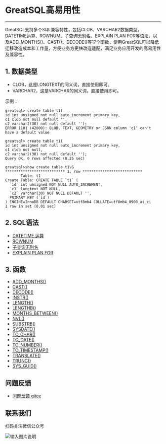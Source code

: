 # GreatSQL高易用性
---

GreatSQL支持多个SQL兼容特性，包括CLOB、VARCHAR2数据类型，DATETIME运算、ROWNUM、子查询无别名、EXPLAIN PLAN FOR等语法，以及ADD_MONTHS()、CAST()、DECODE()等17个函数，使用GreatSQL可以降低迁移改造成本和工作量，方便业务方更快改造适配，满足业务应用开发的高易用性及兼容性。

## 1. 数据类型
- CLOB，这是LONGTEXT的同义词，直接使用即可。
- VARCHAR2，这是VARCHAR的同义词，直接使用即可。

示例：
```
greatsql> create table t1(
id int unsigned not null auto_increment primary key, 
c1 clob not null default '', 
c2 varchar2(30) not null default '');
ERROR 1101 (42000): BLOB, TEXT, GEOMETRY or JSON column 'c1' can't have a default value

greatsql> create table t1(
id int unsigned not null auto_increment primary key, 
c1 clob not null, 
c2 varchar2(30) not null default '');
Query OK, 0 rows affected (0.25 sec)

greatsql>show create table t1\G
*************************** 1. row ***************************
       Table: t1
Create Table: CREATE TABLE `t1` (
  `id` int unsigned NOT NULL AUTO_INCREMENT,
  `c1` longtext NOT NULL,
  `c2` varchar(30) NOT NULL DEFAULT '',
  PRIMARY KEY (`id`)
) ENGINE=InnoDB DEFAULT CHARSET=utf8mb4 COLLATE=utf8mb4_0900_ai_ci
1 row in set (0.01 sec)
```

## 2. SQL语法
- [DATETIME 运算](./5-3-easyuse-sql-compat-syntax-datetime-arithmetic.md)
- [ROWNUM](./5-3-easyuse-sql-compat-syntax-rownum.md)
- [子查询无别名](./5-3-easyuse-sql-compat-syntax-subquery-without-alias.md)
- [EXPLAIN PLAN FOR](./5-3-easyuse-sql-compat-syntax-explain-plan-for.md)

## 3. 函数
- [ADD_MONTHS()](./5-3-easyuse-sql-compat-func-addmonths.md)
- [CAST()](./5-3-easyuse-sql-compat-func-cast.md)
- [DECODE()](./5-3-easyuse-sql-compat-func-decode.md)
- [INSTR()](./5-3-easyuse-sql-compat-func-instr.md)
- [LENGTH()](./5-3-easyuse-sql-compat-func-length.md)
- [LENGTHB()](./5-3-easyuse-sql-compat-func-lengthb.md)
- [MONTHS_BETWEEN()](./5-3-easyuse-sql-compat-func-monthsbetween.md)
- [NVL()](./5-3-easyuse-sql-compat-func-nvl.md)
- [SUBSTRB()](./5-3-easyuse-sql-compat-func-substrb.md)
- [SYSDATE()](./5-3-easyuse-sql-compat-func-sysdate.md)
- [TO_CHAR()](./5-3-easyuse-sql-compat-func-tochar.md)
- [TO_DATE()](./5-3-easyuse-sql-compat-func-todate.md)
- [TO_NUMBER()](./5-3-easyuse-sql-compat-func-tonumber.md)
- [TO_TIMESTAMP()](./5-3-easyuse-sql-compat-func-totimestamp.md)
- [TRANSLATE()](./5-3-easyuse-sql-compat-func-translate.md)
- [TRUNC()](./5-3-easyuse-sql-compat-func-trunc.md)
- [SYS_GUID()](./5-3-easyuse-sql-compat-func-sysguid.md)


**问题反馈**
---
- [问题反馈 gitee](https://gitee.com/GreatSQL/GreatSQL-Manual/issues)


**联系我们**
---

扫码关注微信公众号

![输入图片说明](https://images.gitee.com/uploads/images/2021/0802/141935_2ea2c196_8779455.jpeg "greatsql社区-wx-qrcode-0.5m.jpg")
